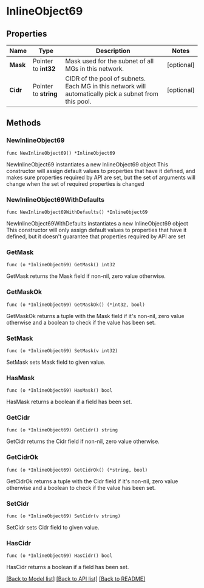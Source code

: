 # InlineObject69

## Properties

Name | Type | Description | Notes
------------ | ------------- | ------------- | -------------
**Mask** | Pointer to **int32** | Mask used for the subnet of all MGs in  this network. | [optional] 
**Cidr** | Pointer to **string** | CIDR of the pool of subnets. Each MG in this network will automatically pick a subnet from this pool. | [optional] 

## Methods

### NewInlineObject69

`func NewInlineObject69() *InlineObject69`

NewInlineObject69 instantiates a new InlineObject69 object
This constructor will assign default values to properties that have it defined,
and makes sure properties required by API are set, but the set of arguments
will change when the set of required properties is changed

### NewInlineObject69WithDefaults

`func NewInlineObject69WithDefaults() *InlineObject69`

NewInlineObject69WithDefaults instantiates a new InlineObject69 object
This constructor will only assign default values to properties that have it defined,
but it doesn't guarantee that properties required by API are set

### GetMask

`func (o *InlineObject69) GetMask() int32`

GetMask returns the Mask field if non-nil, zero value otherwise.

### GetMaskOk

`func (o *InlineObject69) GetMaskOk() (*int32, bool)`

GetMaskOk returns a tuple with the Mask field if it's non-nil, zero value otherwise
and a boolean to check if the value has been set.

### SetMask

`func (o *InlineObject69) SetMask(v int32)`

SetMask sets Mask field to given value.

### HasMask

`func (o *InlineObject69) HasMask() bool`

HasMask returns a boolean if a field has been set.

### GetCidr

`func (o *InlineObject69) GetCidr() string`

GetCidr returns the Cidr field if non-nil, zero value otherwise.

### GetCidrOk

`func (o *InlineObject69) GetCidrOk() (*string, bool)`

GetCidrOk returns a tuple with the Cidr field if it's non-nil, zero value otherwise
and a boolean to check if the value has been set.

### SetCidr

`func (o *InlineObject69) SetCidr(v string)`

SetCidr sets Cidr field to given value.

### HasCidr

`func (o *InlineObject69) HasCidr() bool`

HasCidr returns a boolean if a field has been set.


[[Back to Model list]](../README.md#documentation-for-models) [[Back to API list]](../README.md#documentation-for-api-endpoints) [[Back to README]](../README.md)


